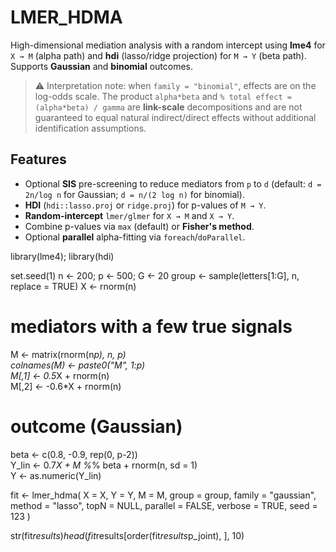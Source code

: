 # LMER_HDMA

High-dimensional mediation analysis with a random intercept using **lme4** for `X → M` (alpha path) and **hdi** (lasso/ridge projection) for `M → Y` (beta path). Supports **Gaussian** and **binomial** outcomes.

> ⚠️ Interpretation note: when `family = "binomial"`, effects are on the log-odds scale. The product `alpha*beta` and `% total effect = (alpha*beta) / gamma` are **link-scale** decompositions and are not guaranteed to equal natural indirect/direct effects without additional identification assumptions.

## Features
- Optional **SIS** pre-screening to reduce mediators from `p` to `d` (default: `d = 2n/log n` for Gaussian; `d = n/(2 log n)` for binomial).
- **HDI** (`hdi::lasso.proj` or `ridge.proj`) for p-values of `M → Y`.
- **Random-intercept** `lmer/glmer` for `X → M` and `X → Y`.
- Combine p-values via `max` (default) or **Fisher's method**.
- Optional **parallel** alpha-fitting via `foreach`/`doParallel`.

library(lme4); library(hdi)

set.seed(1)
n <- 200; p <- 500; G <- 20
group <- sample(letters[1:G], n, replace = TRUE)
X <- rnorm(n)

# mediators with a few true signals
M <- matrix(rnorm(n*p), n, p)  
colnames(M) <- paste0("M", 1:p)  
M[,1] <- 0.5*X + rnorm(n)  
M[,2] <- -0.6*X + rnorm(n)  

# outcome (Gaussian)  
beta <- c(0.8, -0.9, rep(0, p-2))  
Y_lin <- 0.7*X + M %*% beta + rnorm(n, sd = 1)  
Y <- as.numeric(Y_lin)  

fit <- lmer_hdma(
  X = X, Y = Y, M = M, group = group,
  family = "gaussian", method = "lasso",
  topN = NULL, parallel = FALSE, verbose = TRUE, seed = 123
)

str(fit$results)
head(fit$results[order(fit$results$p_joint), ], 10)

